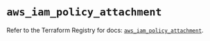 # `aws_iam_policy_attachment`

Refer to the Terraform Registry for docs: [`aws_iam_policy_attachment`](https://registry.terraform.io/providers/hashicorp/aws/3.76.1/docs/resources/iam_policy_attachment).
